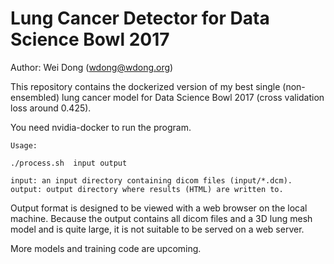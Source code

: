 # Lung Cancer Detector for Data Science Bowl 2017
Author: Wei Dong (wdong@wdong.org)

This repository contains the dockerized version of my best
single (non-ensembled) lung cancer model for Data Science Bowl 2017
(cross validation loss around 0.425).

You need nvidia-docker to run the program.

```
Usage:

./process.sh  input output

input: an input directory containing dicom files (input/*.dcm).
output: output directory where results (HTML) are written to.
```
Output format is designed to be viewed with a web browser on the local
machine.  Because the output contains all dicom files and a 3D lung mesh
model and is quite large, it is not suitable to be served on a web
server.

More models and training code are upcoming.
